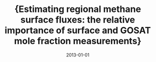 ---
title: "{Estimating regional methane surface fluxes: the relative importance of surface and GOSAT mole fraction measurements}"
collection: publications
permalink: /publication/2013-01-01-Fraser:2013
date: 2013-01-01
venue: 'Atmospheric Chemistry and Physics'
paperurl: 'https://doi.org/10.5194/acp-13-5697-2013'
citation: 'Fraser: et al., <b>{Estimating regional methane surface fluxes: the relative importance of surface and GOSAT mole fraction measurements}</b>, Atmospheric Chemistry and Physics, 2013-01-01, 10.5194/acp-13-5697-2013'
---